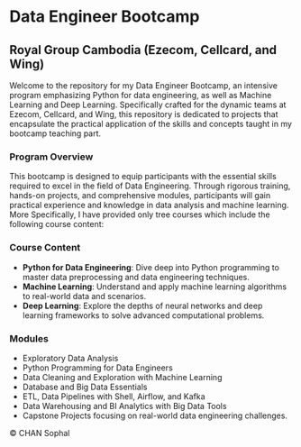 # Data Engineer Bootcamp
## Royal Group Cambodia (Ezecom, Cellcard, and Wing)

Welcome to the repository for my Data Engineer Bootcamp, an intensive program emphasizing Python for data engineering, as well as Machine Learning and Deep Learning. Specifically crafted for the dynamic teams at Ezecom, Cellcard, and Wing, this repository is dedicated to projects that encapsulate the practical application of the skills and concepts taught in my bootcamp teaching part.

### Program Overview
This bootcamp is designed to equip participants with the essential skills required to excel in the field of Data Engineering. Through rigorous training, hands-on projects, and comprehensive modules, participants will gain practical experience and knowledge in data analysis and machine learning.
More Specifically, I have provided only tree courses which include the following course content: 

### Course Content
- **Python for Data Engineering**: Dive deep into Python programming to master data preprocessing and data engineering techniques.
- **Machine Learning**: Understand and apply machine learning algorithms to real-world data and scenarios.
- **Deep Learning**: Explore the depths of neural networks and deep learning frameworks to solve advanced computational problems.

### Modules
- Exploratory Data Analysis
- Python Programming for Data Engineers
- Data Cleaning and Exploration with Machine Learning
- Database and Big Data Essentials
- ETL, Data Pipelines with Shell, Airflow, and Kafka
- Data Warehousing and BI Analytics with Big Data Tools
- Capstone Projects focusing on real-world data engineering challenges.


&copy; CHAN Sophal



